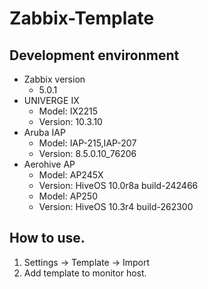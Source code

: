 # Zabbix-Template
## Development environment
- Zabbix version
  - 5.0.1
- UNIVERGE IX
  - Model: IX2215
  - Version: 10.3.10
- Aruba IAP
  - Model: IAP-215,IAP-207
  - Version: 8.5.0.10_76206
- Aerohive AP
  - Model: AP245X
  - Version: HiveOS 10.0r8a build-242466
  - Model: AP250
  - Version: HiveOS 10.3r4 build-262300
## How to use.
1. Settings -> Template -> Import
1. Add template to monitor host.
